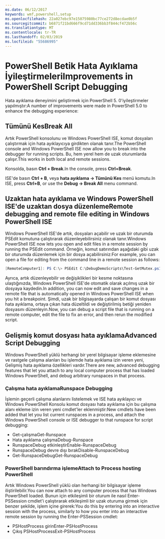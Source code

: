 ```yaml
---
ms.date: 06/12/2017
keywords: wmf,powershell,setup
ms.openlocfilehash: 22a027ebc97e15075980bc77ce272d8ecdae0b5f
ms.sourcegitcommit: b6871f21bd666f9cd71dd336bb3f844cf472b56c
ms.translationtype: MT
ms.contentlocale: tr-TR
ms.lasthandoff: 02/03/2019
ms.locfileid: "55686995"
---
```

# <a name="improvements-in-powershell-script-debugging"></a><span data-ttu-id="e0461-102">PowerShell Betik Hata Ayıklama İyileştirmeleri</span><span class="sxs-lookup"><span data-stu-id="e0461-102">Improvements in PowerShell Script Debugging</span></span>

<span data-ttu-id="e0461-103">Hata ayıklama deneyimini geliştirmek için PowerShell 5. 0'iyileştirmeler yapılmıştır:</span><span class="sxs-lookup"><span data-stu-id="e0461-103">A number of improvements were made in PowerShell 5.0 to enhance the debugging experience:</span></span>

## <a name="break-all"></a><span data-ttu-id="e0461-104">Tümünü Kes</span><span class="sxs-lookup"><span data-stu-id="e0461-104">Break All</span></span>

<span data-ttu-id="e0461-105">Artık PowerShell konsolunu ve Windows PowerShell ISE, komut dosyaları çalıştırmak için hata ayıklayıcıya girdikten olanak tanır.</span><span class="sxs-lookup"><span data-stu-id="e0461-105">The PowerShell console and Windows PowerShell ISE now allow you to break into the debugger for running scripts.</span></span> <span data-ttu-id="e0461-106">Bu, hem yerel hem de uzak oturumlarda çalışır.</span><span class="sxs-lookup"><span data-stu-id="e0461-106">This works in both local and remote sessions.</span></span>

<span data-ttu-id="e0461-107">Konsolda, basın **Ctrl + Break**.</span><span class="sxs-lookup"><span data-stu-id="e0461-107">In the console, press **Ctrl+Break**.</span></span>

<span data-ttu-id="e0461-108">ISE'de basın **Ctrl + B**, veya **hata ayıklama -> Tümünü Kes** menü komutu.</span><span class="sxs-lookup"><span data-stu-id="e0461-108">In ISE, press **Ctrl+B**, or use the **Debug -> Break All** menu command.</span></span>

## <a name="remote-debugging-and-remote-file-editing-in-windows-powershell-ise"></a><span data-ttu-id="e0461-109">Uzaktan hata ayıklama ve Windows PowerShell ISE'de uzaktan dosya düzenleme</span><span class="sxs-lookup"><span data-stu-id="e0461-109">Remote debugging and remote file editing in Windows PowerShell ISE</span></span>

<span data-ttu-id="e0461-110">Windows PowerShell ISE'de artık, dosyaları açabilir ve uzak bir oturumda PSEdit komutuna çalıştırarak düzenleyebilirsiniz olanak tanır.</span><span class="sxs-lookup"><span data-stu-id="e0461-110">Windows PowerShell ISE now lets you open and edit files in a remote session by running the PSEdit command.</span></span>
<span data-ttu-id="e0461-111">Örneğin, komut satırından aşağıdaki gibi uzak bir oturumda düzenlemek için bir dosya açabilirsiniz:</span><span class="sxs-lookup"><span data-stu-id="e0461-111">For example, you can open a file for editing from the command line in a remote session as follows:</span></span>

```powershell
[RemoteComputer1]: PS C:\> PSEdit C:\DebugDemoScripts\Test-GetMutex.ps1
```

<span data-ttu-id="e0461-112">Ayrıca, artık düzenleyebilir ve değişiklikleri bir kesme noktasına ulaştığınızda, Windows PowerShell ISE'de otomatik olarak açılmış uzak bir dosyaya kaydedin.</span><span class="sxs-lookup"><span data-stu-id="e0461-112">In addition, you can now edit and save changes in a remote file that is automatically opened in Windows PowerShell ISE when you hit a breakpoint.</span></span>
<span data-ttu-id="e0461-113">Şimdi, uzak bir bilgisayarda çalışan bir komut dosyası hata ayıklama, ortaya çıkan hata düzeltildi ve değiştirilmiş betiği yeniden dosyasını düzenleyin.</span><span class="sxs-lookup"><span data-stu-id="e0461-113">Now, you can debug a script file that is running on a remote computer, edit the file to fix an error, and then rerun the modified script.</span></span>

## <a name="advanced-script-debugging"></a><span data-ttu-id="e0461-114">Gelişmiş komut dosyası hata ayıklama</span><span class="sxs-lookup"><span data-stu-id="e0461-114">Advanced Script Debugging</span></span>

<span data-ttu-id="e0461-115">Windows PowerShell yüklü herhangi bir yerel bilgisayar işleme eklemesine ve rastgele çalışma alanları bu işlemde hata ayıklama izin veren yeni, Gelişmiş hata ayıklama özellikleri vardır.</span><span class="sxs-lookup"><span data-stu-id="e0461-115">There are new, advanced debugging features that let you attach to any local computer process that has loaded Windows PowerShell, and debug arbitrary runspaces in that process.</span></span>

### <a name="runspace-debugging"></a><span data-ttu-id="e0461-116">Çalışma hata ayıklama</span><span class="sxs-lookup"><span data-stu-id="e0461-116">Runspace Debugging</span></span>

<span data-ttu-id="e0461-117">İşlemin geçerli çalışma alanlarını listelemek ve ISE hata ayıklayıcı ve Windows PowerShell Konsolu komut dosyası hata ayıklama için bu çalışma alanı ekleme izin veren yeni cmdlet'ler eklenmiştir:</span><span class="sxs-lookup"><span data-stu-id="e0461-117">New cmdlets have been added that let you list current runspaces in a process, and attach the Windows PowerShell console or ISE debugger to that runspace for script debugging:</span></span>

-   <span data-ttu-id="e0461-118">Get-çalışma</span><span class="sxs-lookup"><span data-stu-id="e0461-118">Get-Runspace</span></span>
-   <span data-ttu-id="e0461-119">Hata ayıklama çalışma</span><span class="sxs-lookup"><span data-stu-id="e0461-119">Debug-Runspace</span></span>
-   <span data-ttu-id="e0461-120">RunspaceDebug etkinleştir</span><span class="sxs-lookup"><span data-stu-id="e0461-120">Enable-RunspaceDebug</span></span>
-   <span data-ttu-id="e0461-121">RunspaceDebug devre dışı bırak</span><span class="sxs-lookup"><span data-stu-id="e0461-121">Disable-RunspaceDebug</span></span>
-   <span data-ttu-id="e0461-122">Get-RunspaceDebug</span><span class="sxs-lookup"><span data-stu-id="e0461-122">Get-RunspaceDebug</span></span>

### <a name="attach-to-process-hosting-powershell"></a><span data-ttu-id="e0461-123">PowerShell barındırma işleme</span><span class="sxs-lookup"><span data-stu-id="e0461-123">Attach to Process hosting PowerShell</span></span>

<span data-ttu-id="e0461-124">Artık Windows PowerShell yüklü olan herhangi bir bilgisayar işleme iliştirilebilir.</span><span class="sxs-lookup"><span data-stu-id="e0461-124">You can now attach to any computer process that has Windows PowerShell loaded.</span></span> <span data-ttu-id="e0461-125">Bunun için etkileşimli bir oturum ile nasıl Enter-PSSession cmdlet'i çalıştırarak etkileşimli bir uzak oturuma girmek için benzer şekilde, işlem içine girerek:</span><span class="sxs-lookup"><span data-stu-id="e0461-125">You do this by entering into an interactive session with the process, similarly to how you enter into an interactive remote session by running the Enter-PSSession cmdlet:</span></span>

-   <span data-ttu-id="e0461-126">PSHostProcess girin</span><span class="sxs-lookup"><span data-stu-id="e0461-126">Enter-PSHostProcess</span></span>
-   <span data-ttu-id="e0461-127">Çıkış PSHostProcess</span><span class="sxs-lookup"><span data-stu-id="e0461-127">Exit-PSHostProcess</span></span>
